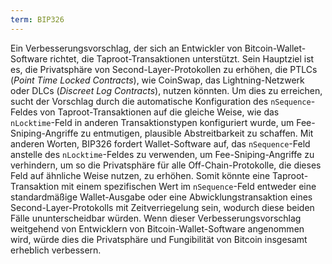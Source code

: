 ```yaml
---
term: BIP326
---
```


Ein Verbesserungsvorschlag, der sich an Entwickler von Bitcoin-Wallet-Software richtet, die Taproot-Transaktionen unterstützt. Sein Hauptziel ist es, die Privatsphäre von Second-Layer-Protokollen zu erhöhen, die PTLCs (*Point Time Locked Contracts*), wie CoinSwap, das Lightning-Netzwerk oder DLCs (*Discreet Log Contracts*), nutzen könnten. Um dies zu erreichen, sucht der Vorschlag durch die automatische Konfiguration des `nSequence`-Feldes von Taproot-Transaktionen auf die gleiche Weise, wie das `nLocktime`-Feld in anderen Transaktionstypen konfiguriert wurde, um Fee-Sniping-Angriffe zu entmutigen, plausible Abstreitbarkeit zu schaffen. Mit anderen Worten, BIP326 fordert Wallet-Software auf, das `nSequence`-Feld anstelle des `nLocktime`-Feldes zu verwenden, um Fee-Sniping-Angriffe zu verhindern, um so die Privatsphäre für alle Off-Chain-Protokolle, die dieses Feld auf ähnliche Weise nutzen, zu erhöhen. Somit könnte eine Taproot-Transaktion mit einem spezifischen Wert im `nSequence`-Feld entweder eine standardmäßige Wallet-Ausgabe oder eine Abwicklungstransaktion eines Second-Layer-Protokolls mit Zeitverriegelung sein, wodurch diese beiden Fälle ununterscheidbar würden. Wenn dieser Verbesserungsvorschlag weitgehend von Entwicklern von Bitcoin-Wallet-Software angenommen wird, würde dies die Privatsphäre und Fungibilität von Bitcoin insgesamt erheblich verbessern.
